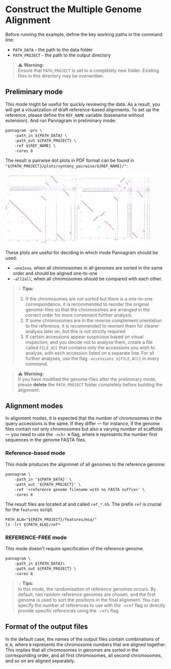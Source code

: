 
# Construct the Multiple Genome Alignment

Before running the example, define the key working paths in the command line:
- `PATH_DATA` - the path to the data folder
- `PATH_PROJECT` - the path to the output directory

> ⚠️ **Warning:**  
> Ensure that `PATH_PROJECT` is set to a completely new folder. Existing files in this directory may be overwritten.

## Preliminary mode

This mode might be useful for quickly reviewing the data.
As a result, you will get a visualization of draft reference-based alignments.
To set up the reference, please define the `REF_NAME` variable (basename without extension).
And run Pannagram in preliminary mode:
```shell
pannagram -pre \
    -path_in ${PATH_DATA} \
    -path_out ${PATH_PROJECT} \
    -ref ${REF_NAME} \
    -cores 8
```

The result is pairwise dot plots in PDF format can be found in `"${PATH_PROJECT}/plots/synteny_pairwise/${REF_NAME}/"`:

<div style="display: flex; width: 90%; height: auto;">
<img
    src="../images/pre2.png"
    alt="Second image"
    style="width: 50%; object-fit: cover;"
/>
<img
    src="../images/pre1.png"
    alt="First image"
    style="width: 50%; object-fit: cover;"
/>
</div>

These plots are useful for deciding in which mode Pannagram should be used:
- `-one2one`, when all chromosomes in all genomes are sorted in the same order and should be aligned one-to-one
- `-all2all`, when all chromosomes should be compared with each other.

> 💡 **Tips:**  
> 1. If the chromosomes are not sorted but there is a one-to-one correspondence, it is recommended to reorder the original genome-files so that the chromosomes are arranged in the correct order for more convenient further analysis.
> 2. If some chromosomes are in the reverse complement orientation to the reference, it is recommended to reorient them for clearer analysis later on, but this is not strictly required.
> 3. If certain accessions appear suspicious based on visual inspection, and you decide not to analyze them, create a file called `FILE_ACC` that contains only the accessions you wish to analyze, with each accession listed on a separate line. For all further analyses, use the flag `-accessions ${FILE_ACC}` in every command.

> ⚠️ **Warning:**  
> If you have modified the genome-files after the preliminary mode, please **delete** the `PATH_PROJECT` folder completely before building the alignment.

## Alignment modes

In alignment modes, it is expected that the number of chromosomes in the query accessions is the same. 
If they differ — for instance, if the genome files contain not only chromosomes but also a varying number of scaffolds — you need to use the `-nchr N` flag, where `N` represents the number first sequences in the genome FASTA files.

### Reference-based mode

This mode produces the alignmnet of all genomes to the reference genome:
```shell
pannagram \
    -path_in '${PATH_DATA}' \
    -path_out '${PATH_PROJECT}' \
    -ref '<reference genome filename with no FASTA suffix>' \
    -cores 8
```

The result files are located at and called `ref_*.h5`. The prefix `ref` is crucial for the `features` script.
```
PATH_ALN="${PATH_PROJECT}/features/msa/"
ls -lrt ${PATH_ALN}/ref*
```

### REFERENCE-FREE mode

This mode doesn't require specification of the reference genome.
```shell
pannagram \
    -path_in ${PATH_DATA}\
    -path_out ${PATH_PROJECT} \
    -cores 8
```

> 💡 **Tips:**  
> In this mode, the randomisation of reference genomes occurs.
> By default, two random reference genomes are chosen, and the first genome is used to sort the positions in the final alignment.
> You can specify the number of references to use with the `-nref` flag or directly provide specific references using the `-refs` flag.

## Format of the output files

In the default case, the names of the output files contain combinations of `N_N`, where `N` represents the chromosome numbers that are aligned together. 
This implies that all chromosomes in genomes are sorted in the corresponding order, and all first chromosomes, all second chromosomes, and so on are aligned separately.
